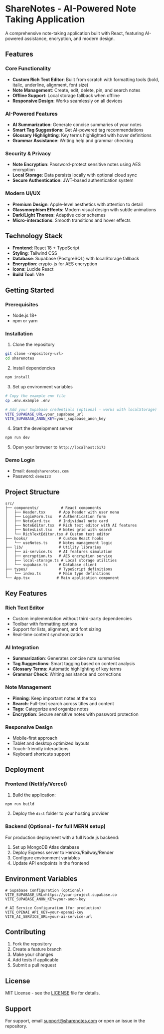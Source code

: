 # ShareNotes - AI-Powered Note Taking Application

A comprehensive note-taking application built with React, featuring AI-powered assistance, encryption, and modern design.

## Features

### Core Functionality
- **Custom Rich Text Editor**: Built from scratch with formatting tools (bold, italic, underline, alignment, font size)
- **Note Management**: Create, edit, delete, pin, and search notes
- **Offline Support**: Local storage fallback when offline
- **Responsive Design**: Works seamlessly on all devices

### AI-Powered Features
- **AI Summarization**: Generate concise summaries of your notes
- **Smart Tag Suggestions**: Get AI-powered tag recommendations
- **Glossary Highlighting**: Key terms highlighted with hover definitions
- **Grammar Assistance**: Writing help and grammar checking

### Security & Privacy
- **Note Encryption**: Password-protect sensitive notes using AES encryption
- **Local Storage**: Data persists locally with optional cloud sync
- **Secure Authentication**: JWT-based authentication system

### Modern UI/UX
- **Premium Design**: Apple-level aesthetics with attention to detail
- **Glassmorphism Effects**: Modern visual design with subtle animations
- **Dark/Light Themes**: Adaptive color schemes
- **Micro-interactions**: Smooth transitions and hover effects

## Technology Stack

- **Frontend**: React 18 + TypeScript
- **Styling**: Tailwind CSS
- **Database**: Supabase (PostgreSQL) with localStorage fallback
- **Encryption**: crypto-js for AES encryption
- **Icons**: Lucide React
- **Build Tool**: Vite

## Getting Started

### Prerequisites
- Node.js 18+ 
- npm or yarn

### Installation

1. Clone the repository
```bash
git clone <repository-url>
cd sharenotes
```

2. Install dependencies
```bash
npm install
```

3. Set up environment variables
```bash
# Copy the example env file
cp .env.example .env

# Add your Supabase credentials (optional - works with localStorage)
VITE_SUPABASE_URL=your_supabase_url
VITE_SUPABASE_ANON_KEY=your_supabase_anon_key
```

4. Start the development server
```bash
npm run dev
```

5. Open your browser to `http://localhost:5173`

### Demo Login
- Email: `demo@sharenotes.com`
- Password: `demo123`

## Project Structure

```
src/
├── components/          # React components
│   ├── Header.tsx      # App header with user menu
│   ├── LoginForm.tsx   # Authentication form
│   ├── NoteCard.tsx    # Individual note card
│   ├── NoteEditor.tsx  # Rich text editor with AI features
│   ├── NotesList.tsx   # Notes grid with search
│   └── RichTextEditor.tsx # Custom text editor
├── hooks/              # Custom React hooks
│   └── useNotes.ts     # Notes management logic
├── lib/                # Utility libraries
│   ├── ai-service.ts   # AI features simulation
│   ├── encryption.ts   # AES encryption service
│   ├── local-storage.ts # Local storage utilities
│   └── supabase.ts     # Database client
├── types/              # TypeScript definitions
│   └── index.ts        # Main type definitions
└── App.tsx            # Main application component
```

## Key Features

### Rich Text Editor
- Custom implementation without third-party dependencies
- Toolbar with formatting options
- Support for lists, alignment, and font sizing
- Real-time content synchronization

### AI Integration
- **Summarization**: Generates concise note summaries
- **Tag Suggestions**: Smart tagging based on content analysis
- **Glossary Terms**: Automatic highlighting of key terms
- **Grammar Check**: Writing assistance and corrections

### Note Management
- **Pinning**: Keep important notes at the top
- **Search**: Full-text search across titles and content
- **Tags**: Categorize and organize notes
- **Encryption**: Secure sensitive notes with password protection

### Responsive Design
- Mobile-first approach
- Tablet and desktop optimized layouts
- Touch-friendly interactions
- Keyboard shortcuts support

## Deployment

### Frontend (Netlify/Vercel)
1. Build the application:
```bash
npm run build
```

2. Deploy the `dist` folder to your hosting provider

### Backend (Optional - for full MERN setup)
For production deployment with a full Node.js backend:

1. Set up MongoDB Atlas database
2. Deploy Express server to Heroku/Railway/Render
3. Configure environment variables
4. Update API endpoints in the frontend

## Environment Variables

```env
# Supabase Configuration (optional)
VITE_SUPABASE_URL=https://your-project.supabase.co
VITE_SUPABASE_ANON_KEY=your-anon-key

# AI Service Configuration (for production)
VITE_OPENAI_API_KEY=your-openai-key
VITE_AI_SERVICE_URL=your-ai-service-url
```

## Contributing

1. Fork the repository
2. Create a feature branch
3. Make your changes
4. Add tests if applicable
5. Submit a pull request

## License

MIT License - see the [LICENSE](LICENSE) file for details.

## Support

For support, email support@sharenotes.com or open an issue in the repository.
